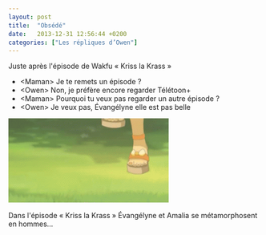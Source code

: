 ```yaml
---
layout: post
title:  "Obsédé"
date:   2013-12-31 12:56:44 +0200
categories: ["Les répliques d’Owen"]
---
```


Juste après l'épisode de Wakfu « Kriss la Krass »

-   \<Maman\> Je te remets un épisode ?
-   \<Owen\> Non, je préfère encore regarder Télétoon+
-   \<Maman\> Pourquoi tu veux pas regarder un autre épisode ?
-   \<Owen\> Je veux pas, Évangélyne elle est pas belle

![eva2.gif](/assets/images/eva2.gif)

Dans l'épisode « Kriss la Krass » Évangélyne et Amalia se métamorphosent en hommes…
